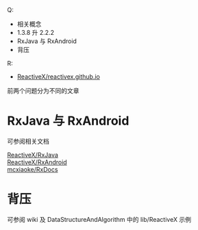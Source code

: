 Q:
* 相关概念
* 1.3.8 升 2.2.2
* RxJava 与 RxAndroid
* 背压

R:

* [ReactiveX/reactivex.github.io](https://github.com/ReactiveX/reactivex.github.io)

前两个问题分为不同的文章

# RxJava 与 RxAndroid

可参阅相关文档

[ReactiveX/RxJava](https://github.com/ReactiveX/RxJava)  
[ReactiveX/RxAndroid](https://github.com/ReactiveX/RxAndroid)  
[mcxiaoke/RxDocs](https://github.com/mcxiaoke/RxDocs)



# 背压

可参阅 wiki 及 DataStructureAndAlgorithm 中的 lib/ReactiveX 示例